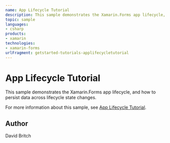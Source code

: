 ```yaml
---
name: App Lifecycle Tutorial
description: This sample demonstrates the Xamarin.Forms app lifecycle, and how to persist data across lifecycle state changes. For more information about this sample, see App Lifecycle Tutorial.
topic: sample
languages:
- csharp
products:
- xamarin
technologies:
- xamarin-forms
urlFragment: getstarted-tutorials-applifecycletutorial
---
```

App Lifecycle Tutorial
======================

This sample demonstrates the Xamarin.Forms app lifecycle, and how to persist data across lifecycle state changes.

For more information about this sample, see [App Lifecycle Tutorial](https://docs.microsoft.com/xamarin/get-started/tutorials/app-lifecycle/).

Author
------

David Britch
